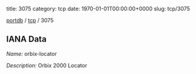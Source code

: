 title: 3075
category: tcp
date: 1970-01-01T00:00:00+0000
slug: tcp/3075

[portdb](/) / [tcp](/category/tcp.html) / 3075


## IANA Data

_Name:_ orbix-locator

_Description:_ Orbix 2000 Locator

